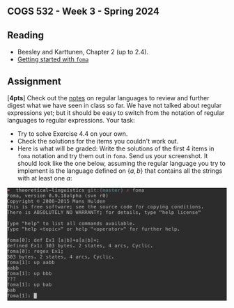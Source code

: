 COGS 532 - Week 3 - Spring 2024
--------------------------------


Reading
-------

* Beesley and Karttunen, Chapter 2 (up to 2.4).
* [Getting started with `foma`](https://github.com/mhulden/foma/blob/master/foma/docs/simpleintro.md)


Assignment
----------

[**4pts**] Check out the [notes](../pdfs/01_cogs501-regular-langauages.pdf) on regular
languages to review and further digest what we have seen in class so far. We
have not talked about regular expressions yet; but it should be easy to switch
from the notation of regular languages to regular expressions. Your task:

* Try to solve Exercise 4.4 on your own.
* Check the solutions for the items you couldn't work out.
* Here is what will be graded: Write the solutions of the first 4 items in
  `foma` notation and try them out in `foma`. Send us your screenshot. It should
  look like the one below, assuming the regular language you try to implement is
  the language defined on <span>$\{a,b\}$</span> that contains all the strings with at least
  one $a$:

![sample interaction](../img/sample1.png)
